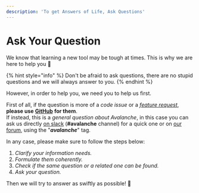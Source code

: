 ```yaml
---
description: 'To get Answers of Life, Ask Questions'
---
```


# Ask Your Question

We know that learning a new tool may be tough at times. This is why we are here to help you 🙏

{% hint style="info" %}
Don't be afraid to ask questions, there are no stupid questions and we will always answer to you.
{% endhint %}

However, in order to help you, we need you to help us first.   
  
First of all, if the question is more of a _code issue_ or a [_feature request_](request-a-feature.md), **please use** [**GitHub**](https://github.com/vlomonaco/avalanche) **for them**.  
If instead, this is a _general question about Avalanche_, in this case you can ask us directly [on slack](https://join.slack.com/t/continualai/shared_invite/enQtNjQxNDYwMzkxNzk0LTBhYjg2MjM0YTM2OWRkNDYzOGE0ZTIzNDQ0ZGMzNDE3ZGUxNTZmNmM1YzJiYzgwMTkyZDQxYTlkMTI3NzZkNjU) \(**\#avalanche** channel\) for a quick one or on [our forum](https://continualai.discourse.group), using the "_**avalanche**_" tag.  
  
In any case, please make sure to follow the steps below:

1. _Clarify your information needs._
2. _Formulate them coherently._
3. _Check if the same question or a related one can be found._
4. _Ask your question._

Then we will try to answer as swiftly as possible! 🤗



